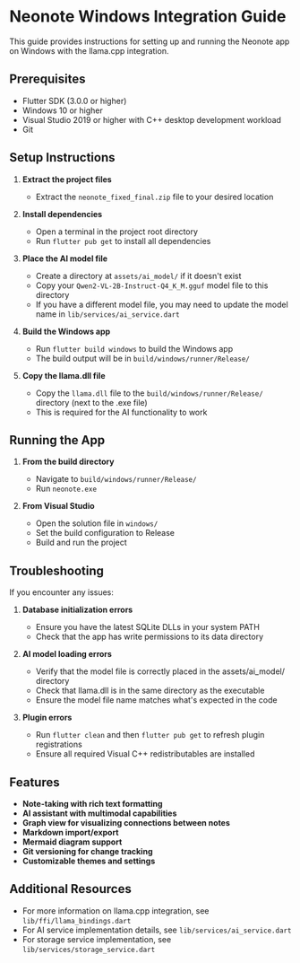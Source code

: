 # Neonote Windows Integration Guide

This guide provides instructions for setting up and running the Neonote app on Windows with the llama.cpp integration.

## Prerequisites

- Flutter SDK (3.0.0 or higher)
- Windows 10 or higher
- Visual Studio 2019 or higher with C++ desktop development workload
- Git

## Setup Instructions

1. **Extract the project files**
   - Extract the `neonote_fixed_final.zip` file to your desired location

2. **Install dependencies**
   - Open a terminal in the project root directory
   - Run `flutter pub get` to install all dependencies

3. **Place the AI model file**
   - Create a directory at `assets/ai_model/` if it doesn't exist
   - Copy your `Qwen2-VL-2B-Instruct-Q4_K_M.gguf` model file to this directory
   - If you have a different model file, you may need to update the model name in `lib/services/ai_service.dart`

4. **Build the Windows app**
   - Run `flutter build windows` to build the Windows app
   - The build output will be in `build/windows/runner/Release/`

5. **Copy the llama.dll file**
   - Copy the `llama.dll` file to the `build/windows/runner/Release/` directory (next to the .exe file)
   - This is required for the AI functionality to work

## Running the App

1. **From the build directory**
   - Navigate to `build/windows/runner/Release/`
   - Run `neonote.exe`

2. **From Visual Studio**
   - Open the solution file in `windows/`
   - Set the build configuration to Release
   - Build and run the project

## Troubleshooting

If you encounter any issues:

1. **Database initialization errors**
   - Ensure you have the latest SQLite DLLs in your system PATH
   - Check that the app has write permissions to its data directory

2. **AI model loading errors**
   - Verify that the model file is correctly placed in the assets/ai_model/ directory
   - Check that llama.dll is in the same directory as the executable
   - Ensure the model file name matches what's expected in the code

3. **Plugin errors**
   - Run `flutter clean` and then `flutter pub get` to refresh plugin registrations
   - Ensure all required Visual C++ redistributables are installed

## Features

- **Note-taking with rich text formatting**
- **AI assistant with multimodal capabilities**
- **Graph view for visualizing connections between notes**
- **Markdown import/export**
- **Mermaid diagram support**
- **Git versioning for change tracking**
- **Customizable themes and settings**

## Additional Resources

- For more information on llama.cpp integration, see `lib/ffi/llama_bindings.dart`
- For AI service implementation details, see `lib/services/ai_service.dart`
- For storage service implementation, see `lib/services/storage_service.dart`
